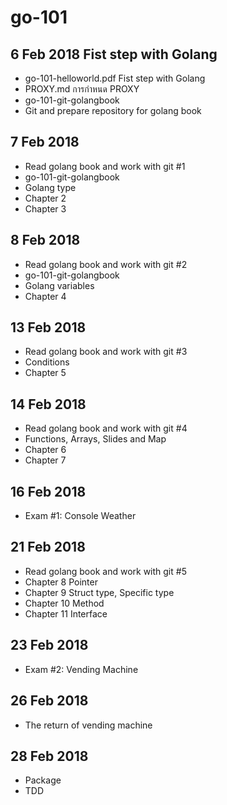 # go-101

## 6 Feb 2018 Fist step with Golang
* go-101-helloworld.pdf Fist step with Golang 
* PROXY.md การกำหนด PROXY
* go-101-git-golangbook
* Git and prepare repository for golang book

## 7 Feb 2018 
* Read golang book and work with git #1
* go-101-git-golangbook
* Golang type
* Chapter 2
* Chapter 3

## 8 Feb 2018  
* Read golang book and work with git #2
* go-101-git-golangbook
* Golang variables 
* Chapter 4

## 13 Feb 2018 
* Read golang book and work with git #3
* Conditions
* Chapter 5

## 14 Feb 2018
* Read golang book and work with git #4
* Functions, Arrays, Slides and Map
* Chapter 6
* Chapter 7

## 16 Feb 2018
* Exam #1: Console Weather

## 21 Feb 2018
* Read golang book and work with git #5
* Chapter 8 Pointer
* Chapter 9 Struct type, Specific type
* Chapter 10 Method
* Chapter 11 Interface

## 23 Feb 2018
* Exam #2: Vending Machine

## 26 Feb 2018
* The return of vending machine

## 28 Feb 2018
* Package
* TDD
